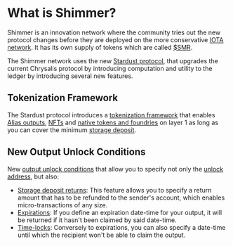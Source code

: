 # What is Shimmer?

Shimmer is an innovation network where the community tries out the new protocol changes before they are deployed on the
more conservative [IOTA network](https://wiki.iota.org/introduction/welcome/). It has its own supply of tokens which are
called [$SMR](tokens-and-wallets.md#SMR).

The Shimmer network uses the new [Stardust protocol](https://wiki.iota.org/shimmer/introduction/welcome/), that upgrades
the current Chrysalis protocol by introducing computation and utility to the ledger by introducing several new
features.

## Tokenization Framework

The Stardust protocol introduces
a [tokenization framework](https://wiki.iota.org/shimmer/introduction/explanations/what_is_stardust/tokenization/)
that
enables [Alias outputs](https://wiki.iota.org/shimmer/introduction/explanations/ledger/alias/), [NFTs](https://wiki.iota.org/shimmer/introduction/explanations/ledger/nft/)
and [native tokens and foundries](https://wiki.iota.org/shimmer/introduction/explanations/ledger/foundry/)
on layer 1 as long as you can cover the
minimum [storage deposit](ttps://wiki.iota.org/shimmer/learn/welcome/#storage-deposits).

## New Output Unlock Conditions

New [output unlock conditions](https://wiki.iota.org/shimmer/introduction/explanations/what_is_stardust/unlock_conditions/)
that allow you to specify not only
the [unlock address](https://wiki.iota.org/shimmer/introduction/explanations/what_is_stardust/unlock_conditions/#address),
but also:

* [Storage deposit
  returns](https://wiki.iota.org/shimmer/introduction/explanations/what_is_stardust/unlock_conditions/#storage-deposit-return):
  This feature allows you to specify a return amount that has to be refunded to the sender's account, which enables
  micro-transactions of any size.
* [Expirations](https://wiki.iota.org/shimmer/introduction/explanations/what_is_stardust/unlock_conditions/#expiration):
  If you define an expiration date-time for your output, it will be returned if it hasn't been claimed by said
  date-time.
* [Time-locks](https://wiki.iota.org/shimmer/introduction/explanations/what_is_stardust/unlock_conditions/#timelock):
  Conversely to expirations, you can also specify a date-time until which the recipient won't be able to claim the
  output.
